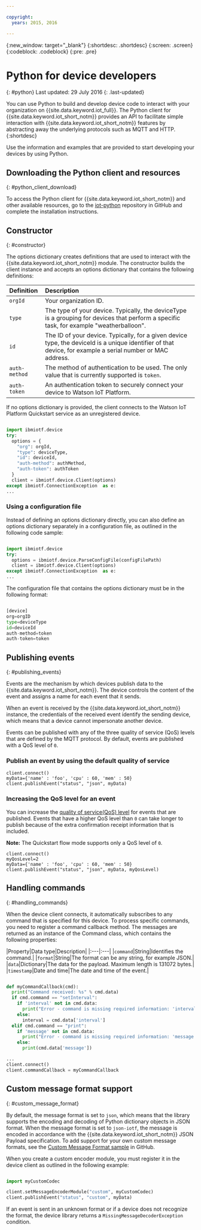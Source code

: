 ```yaml
---

copyright:
  years: 2015, 2016

---
```


{:new_window: target="_blank"}
{:shortdesc: .shortdesc}
{:screen: .screen}
{:codeblock: .codeblock}
{:pre: .pre}


# Python for device developers
{: #python}
Last updated: 29 July 2016
{: .last-updated}

You can use Python to build and develop device code to interact with your organization on {{site.data.keyword.iot_full}}. The Python client for {{site.data.keyword.iot_short_notm}} provides an API to facilitate simple interaction with {{site.data.keyword.iot_short_notm}} features by abstracting away the underlying protocols such as MQTT and HTTP.
{:shortdesc}

Use the information and examples that are provided to start developing your devices by using Python.

## Downloading the Python client and resources
{: #python_client_download}

To access the Python client for {{site.data.keyword.iot_short_notm}} and other available resources, go to the [iot-python](https://github.com/ibm-watson-iot/iot-python) repository in GitHub and complete the installation instructions.

## Constructor
{: #constructor}

The options dictionary creates definitions that are used to interact with the {{site.data.keyword.iot_short_notm}} module. The constructor builds the client instance and accepts an options dictionary that contains the following definitions:

|Definition|Description |
|:---|:---|
|`orgId`|Your organization ID.|
|`type`|The type of your device. Typically, the deviceType is a grouping for devices that perform a specific task, for example "weatherballoon".|
|`id`|The  ID of your device. Typically, for a given device type, the deviceId is a unique identifier of that device, for example a serial number or MAC address.|
|`auth-method`|The method of authentication to be used. The only value that is currently supported is `token`.|
|`auth-token`|An authentication token to securely connect your device to Watson IoT Platform.|

If no options dictionary is provided, the client connects to the Watson IoT Platform Quickstart service as an unregistered device.

```python

import ibmiotf.device
try:
  options = {
    "org": orgId,
    "type": deviceType,
    "id": deviceId,
    "auth-method": authMethod,
    "auth-token": authToken
  }
  client = ibmiotf.device.Client(options)
except ibmiotf.ConnectionException  as e:
...
```

### Using a configuration file

Instead of defining an options dictionary directly, you can also define an options dictionary separately in a configuration file, as outlined in the following code sample:

```python

import ibmiotf.device
try:
  options = ibmiotf.device.ParseConfigFile(configFilePath)
  client = ibmiotf.device.Client(options)
except ibmiotf.ConnectionException  as e:
...
```

The configuration file that contains the options dictionary must be in the following format:

```python

[device]
org=orgID
type=deviceType
id=deviceId
auth-method=token
auth-token=token

```

## Publishing events
{: #publishing_events}

Events are the mechanism by which devices publish data to the {{site.data.keyword.iot_short_notm}}. The device controls the content of the event and assigns a name for each event that it sends.

When an event is received by the {{site.data.keyword.iot_short_notm}} instance, the credentials of the received event identify the sending device, which means that a device cannot impersonate another device.

Events can be published with any of the three quality of service (QoS) levels that are defined by the MQTT protocol.  By default, events are published with a QoS level of `0`.

### Publish an event by using the default quality of service

```
client.connect()
myData={'name' : 'foo', 'cpu' : 60, 'mem' : 50}
client.publishEvent("status", "json", myData)
```

### Increasing the QoS level for an event

You can increase the [quality of service(QoS) level](../../reference/mqtt/index.html#qos-levels) for events that are published. Events that have a higher QoS level than `0` can take longer to publish because of the extra confirmation receipt information that is included.

**Note:** The Quickstart flow mode supports only a QoS level of `0`.

```
client.connect()
myQosLevel=2
myData={'name' : 'foo', 'cpu' : 60, 'mem' : 50}
client.publishEvent("status", "json", myData, myQosLevel)
```
## Handling commands
{: #handling_commands}

When the device client connects, it automatically subscribes to any command that is specified for this device. To process specific commands, you need to register a command callback method. The messages are returned as an instance of the Command class, which contains the following properties:

|Property|Data type|Description|
|:---|:---|
|`command`|String|Identifies the command.|
|`format`|String|The format can be any string, for example JSON.|
|`data`|Dictionary|The data for the payload. Maximum length is 131072 bytes.|
|`timestamp`|Date and time|The date and time of the event.|


```python

def myCommandCallback(cmd):
  print("Command received: %s" % cmd.data)
  if cmd.command == "setInterval":
    if 'interval' not in cmd.data:
      print("Error - command is missing required information: 'interval'")
    else:
      interval = cmd.data['interval']
  elif cmd.command == "print":
    if 'message' not in cmd.data:
      print("Error - command is missing required information: 'message'")
    else:
      print(cmd.data['message'])

...
client.connect()
client.commandCallback = myCommandCallback
```

## Custom message format support
{: #custom_message_format}

By default, the message format is set to ``json``, which means that the library supports the encoding and decoding of Python dictionary objects in JSON format. When the message format is set to ``json-iotf``, the message is encoded in accordance with the {{site.data.keyword.iot_short_notm}} JSON Payload specification. To add support for your own custom message formats, see the [Custom Message Format sample](https://github.com/ibm-watson-iot/iot-python/tree/master/samples/customMessageFormat) in GitHub.

When you create a custom encoder module, you must register it in the device client as outlined in the following example:

```python

import myCustomCodec

client.setMessageEncoderModule("custom", myCustomCodec)
client.publishEvent("status", "custom", myData)
```
If an event is sent in an unknown format or if a device does not recognize the format, the device library returns a ``MissingMessageDecoderException`` condition.
